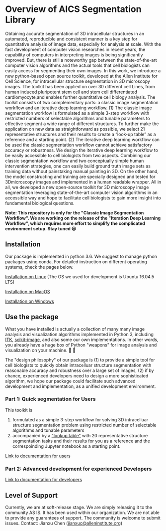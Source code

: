 # Overview of AICS Segmentation Library

Obtaining accurate segmentation of 3D intracellular structures in an
automated, reproducible and consistent manner is a key step for quantitative analysis of image data, especially for analysis at scale. With the fast development of computer vision researches in recent years, the capability of computers in interpreting images is being significantly improved. But, there is still a noteworthy gap between the state-of-the-art computer vision algorithms and the actual tools that cell biologists can easily access for segmenting their own images. In this work, we introduce a new python-based open source toolkit, developed at the Allen Institute for Cell Science, for intracellular structure segmentation in 3D microscopy images. The toolkit has been applied on over 30 different cell Lines, from human induced pluripotent stem cell and stem cell differentiated cardiomyocyte,and enables further quantitative cell biology analysis. The toolkit consists of two complementary parts: a classic image segmentation workflow
and an iterative deep learning workflow. (1) The classic image segmentation workfow is formulated as a simple 3-step workflow with restricted numbers of selectable algorithms and tunable parameters to effective segment a wide range of different structures. To further make the application on new data as straightforward as possible, we select 21 representative structures and their results to create a “look-up table” as a reference and a starting point. (2) The iterative deep learning workflow can be used the classic segmentation workflow cannot achieve satisfactory accuracy or robustness. We design the
iterative deep learning workflow to be easily accessible to cell biologists from two aspects. Combining our classic segmentation workflow and two conceptually simple human intervention strategies, one can easily build ground truth image sets as training data without painstaking manual painting in 3D. On the other hand, the model constructing and training are specially designed and tested for 3Dmicroscopy images and implemented in a human readable wrapper. All
in all, we developed a new open-source toolkit for 3D microscopy image segmentation leveraging state-of-the-art computer vision algorithms in an accessible way and hope to facilitate cell biologists to gain more insight into fundamental biological questions.

**Note: This repository is only for the "Classic Image Segmentation Workflow". We are working on the release of the "Iteration Deep Learning Workflow", which requires more effort to simplify the complicated environment setup. Stay tuned :smiley:**


## Installation

Our package is implemented in python 3.6. We suggest to manage python packages using conda. For detailed instruction on different operating systems, check the pages below.

[Installation on Linux](./docs/installation_linux.md) (The OS we used for development is Ubuntu 16.04.5 LTS)

[Installation on MacOS](./docs/installation_mac.md)

[Installation on Windows](./docs/installation_windows.md)


## Use the package

What you have installed is actually a collection of many many image analysis and visualization algorithms implemented in Python 3, including [ITK](https://itkpythonpackage.readthedocs.io/en/latest/), [scikit-image](http://scikit-image.org/docs/stable/), and also some our own implementations. In other words, you already have a huge box of Python "weapons" for image analysis and visualization on your machine. :hammer: :wrench:

The "design philosophy" of our package is (1) to provide a simple tool for cell biologists to quickly obtain intracelluar structure segmentation with reasonable accuracy and robustness over a large set of images, (2) if by chance, experienced developers need to design a more sophisticated algorithm, we hope our package could facilitate such advanced development and implementation, as a unified development environment.

### Part 1: Quick segmentation for **Users**

This toolkit is
1. formulated as a simple 3-step workflow for solving 3D intracelluar structure segmentation problem using restricted number of selectable algorithms and tunable parameters
2. accompanied by a ["lookup table"](./docs/figure_3_lookup_table_20181029.pdf) with 20 representative structure segmentation tasks and their results for you as a reference and the correspoinding Jupyter notebook as a starting point.

[Link to documentation for users](./docs/jupyter_lookup_table.md)

### Part 2: Advanced development for experienced **Developers**  

[Link to documentation for developers](./docs/full_doc.md)

## Level of Support
Currently, we are at soft-release stage. We are simply releasing it to the community AS IS. It has been used within our organization. We are not able to provide any guarantees of support. The community is welcome to submit issues. Contact: Jianxu Chen (jianxuc@alleninstitute.org)

